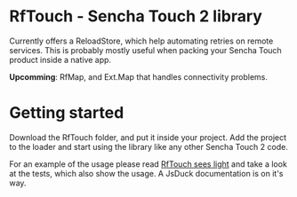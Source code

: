 # RfTouch - Sencha Touch 2 library
Currently offers a ReloadStore, which help automating retries on remote services. 
This is probably mostly useful when packing your Sencha Touch product inside a native app.

__Upcomming__: RfMap, and Ext.Map that handles connectivity problems.

# Getting started
Download the RfTouch folder, and put it inside your project. Add the project to the 
loader and start using the library like any other Sencha Touch 2 code.

For an example of the usage please read [RfTouch sees light](http://rohdef.dk/wp3/?p=176) 
and take a look at the tests, which also show the usage. A JsDuck documentation is 
on it's way.
